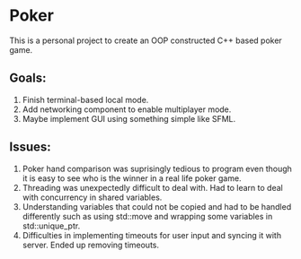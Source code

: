 # Poker

This is a personal project to create an OOP constructed C++ based poker game.

## Goals:
1. Finish terminal-based local mode.
1. Add networking component to enable multiplayer mode.
1. Maybe implement GUI using something simple like SFML.

## Issues:
1. Poker hand comparison was suprisingly tedious to program even though it is easy to see who is the winner in a real life poker game.
1. Threading was unexpectedly difficult to deal with. Had to learn to deal with concurrency in shared variables.
1. Understanding variables that could not be copied and had to be handled differently such as using std::move and wrapping
some variables in std::unique_ptr.
1. Difficulties in implementing timeouts for user input and syncing it with server. Ended up removing timeouts.
